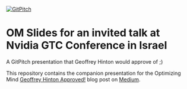 [![GitPitch](https://gitpitch.com/assets/badge.svg)](https://gitpitch.com/Optimizing-Mind/Nvidia_GTC_Israel_2018/master)

# OM Slides for an invited talk at Nvidia GTC Conference in Israel
A GitPitch presentation that Geoffrey Hinton would approve of ;)

This repository contains the companion presentation for the Optimizing Mind [Geoffrey Hinton Approved!](https://medium.com/@optimizingmind/geoffrey-hinton-approved) blog post on [Medium](https://medium.com/@optimizingmind).
